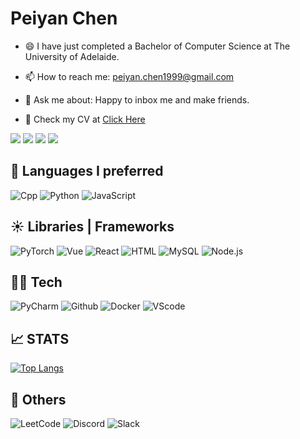 
<div align="Left"> <h1> Peiyan Chen</h1></div>

- 😄 I have just completed a Bachelor of Computer Science at The University of Adelaide.

- 📫 How to reach me: [peiyan.chen1999@gmail.com](peiyan.chen1999@gmail.com)

- 💬 Ask me about: Happy to inbox me and make friends.

- 📃 Check my CV at [Click Here](https://drive.google.com/file/d/17qluU_Fg_PYGH9kZU15ti8KqvBChFdHC/view?usp=share_link)


[![](https://img.shields.io/badge/LinkedIn-0077B5?style=for-the-badge&logo=linkedin&logoColor=white)](https://www.linkedin.com/in/peiyan-chen-724746208/)
[![](https://img.shields.io/badge/Email-25D366?style=for-the-badge&logo=email&logoColor=white)](mailto:peiyan.chen1999@gmail.com)
[![](https://img.shields.io/badge/Homepage-4A154B?style=for-the-badge&logo=Homepage&logoColor=white)](blank)
[![](https://img.shields.io/badge/GitHub-100000?style=for-the-badge&logo=github&logoColor=white)](https://github.com/yyywkhd)

## :rocket: Languages I preferred
![Cpp](https://img.shields.io/static/v1?label=Cpp&message=Cpp11&color=F7DF1E&style=for-the-badge&logo=C)
![Python](https://img.shields.io/static/v1?label=Python&message=3.8&color=007396&style=for-the-badge&logo=Python)
![JavaScript](https://img.shields.io/static/v1?label=JavaScript&message=ES6&color=007ACC&style=for-the-badge&logo=JavaScript)


## :sunny: Libraries | Frameworks
  ![PyTorch](https://img.shields.io/static/v1?label=PyTorch&message=1.11.0&color=FF0000&style=for-the-badge&logo=PyTorch)
  ![Vue](https://img.shields.io/static/v1?label=Vue&message=Vue2.x&color=239120&style=for-the-badge&logo=Vue)
  ![React](https://img.shields.io/static/v1?label=React&message=v18.0&color=137480&style=for-the-badge&logo=React) 
  ![HTML](https://img.shields.io/badge/HTML5-E34F26?style=for-the-badge&logo=html5&logoColor=white)
  ![MySQL](https://img.shields.io/badge/MySQL-00000F?style=for-the-badge&logo=mysql&logoColor=white)
  ![Node.js](https://img.shields.io/badge/Node.js-43853D?style=for-the-badge&logo=node.js&logoColor=white)
  
## 👨‍💻 Tech  

![PyCharm](https://img.shields.io/static/v1?label=PyCharm&message=2022.2&style=for-the-badge&color=6BFF33&logo=PyCharm)
![Github](https://img.shields.io/static/v1?label=GitHub&message=yyywkhd&style=for-the-badge&logo=github)
![Docker](https://img.shields.io/static/v1?label=Docker&message=🐳&color=4285F4&style=for-the-badge&logo=docker)
![VScode](https://img.shields.io/static/v1?label=VScode&message=v1.72&color=3374FF&style=for-the-badge&logo=Visual-Studio-Code) 

## 📈 STATS
[![Top Langs](https://github-readme-stats.vercel.app/api/top-langs/?username=yyywkhd&layout=compact)](https://github.com/yyywkhd/github-readme-stats)

## :iphone: Others
![LeetCode](https://img.shields.io/badge/-LeetCode-FFA116?style=for-the-badge&logo=LeetCode&logoColor=black)
![Discord](https://img.shields.io/badge/Discord-7289DA?style=for-the-badge&logo=discord&logoColor=white)
![Slack](https://img.shields.io/badge/Slack-4A154B?style=for-the-badge&logo=slack&logoColor=white)

<!--
**yyywkhd/yyywkhd** is a ✨ _special_ ✨ repository because its `README.md` (this file) appears on your GitHub profile.


Here are some ideas to get you started:

- 🔭 I’m currently working on ...
- 🌱 I’m currently learning ...
- 👯 I’m looking to collaborate on ...
- 🤔 I’m looking for help with ...
- 😄 I have just completed a Bachelor of Computer Science at the University of Adelaide.
- ⚡ Fun fact: ...
-->
